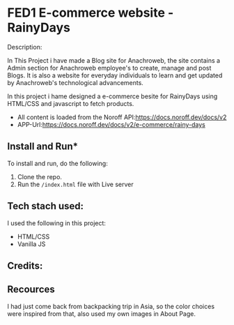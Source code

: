 # FED1 E-commerce website - RainyDays

Description:

In This Project i have made a Blog site for Anachroweb, the site contains a Admin section for Anachroweb employee's to create, manage and post Blogs. It is also a website for everyday individuals to learn and get updated by Anachroweb's technological advancements.

In this project i hame designed a e-commerce besite for RainyDays using HTML/CSS and javascript to fetch products. 

- All content is loaded from the Noroff API:https://docs.noroff.dev/docs/v2 
- APP-Url:https://docs.noroff.dev/docs/v2/e-commerce/rainy-days


## Install and Run\*

To install and run, do the following:
1. Clone the repo.
2. Run the `/index.html` file with  Live server

## Tech stach used:

I used the following in this project:
- HTML/CSS
- Vanilla JS

## Credits:

## Recources
I had just come back from  backpacking trip in Asia, so the color choices were inspired from that, also used my own images in About Page.



